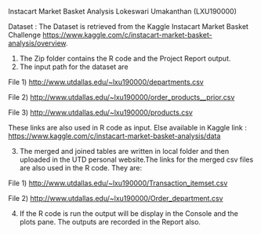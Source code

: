 Instacart Market Basket Analysis                  Lokeswari Umakanthan (LXU190000)

Dataset : The Dataset is retrieved from the Kaggle Instacart Market Basket Challenge https://www.kaggle.com/c/instacart-market-basket-analysis/overview.

1. The Zip folder contains the R code and the Project Report output.
2. The input path for the dataset are

File 1) http://www.utdallas.edu/~lxu190000/departments.csv

File 2) http://www.utdallas.edu/~lxu190000/order_products__prior.csv

File 3) http://www.utdallas.edu/~lxu190000/products.csv

These links are also used in R code as input.
Else available in Kaggle link : https://www.kaggle.com/c/instacart-market-basket-analysis/data

3. The merged and joined tables are written in local folder and then uploaded in the UTD personal website.The links for the merged csv files are also used in the R code. They are:

File 1) http://www.utdallas.edu/~lxu190000/Transaction_itemset.csv

File 2) http://www.utdallas.edu/~lxu190000/Order_department.csv

4. If the R code is run the output will be display in the Console and the plots pane. The outputs are recorded in the Report also.
